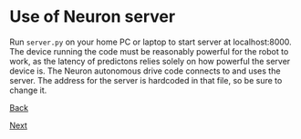 # Use of Neuron server
Run ```server.py``` on your home PC or laptop to start server at localhost:8000. The device running the code must be reasonably powerful for the robot to work, as the latency of predictons relies solely on how powerful the server device is.
The Neuron autonomous drive code connects to and uses the server. The address for the server is hardcoded in that file, so be sure to change it.

[Back](https://github.com/EricLBuehler/The-Neuron/tree/master/neuron-ai)

[Next](https://github.com/EricLBuehler/The-Neuron/tree/master/neuron-autonomous-drive)
